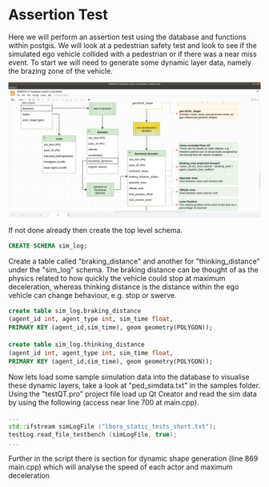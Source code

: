 # Assertion Test

Here we will perform an assertion test using the database and functions within postgis. We will look at a pedestrian safety test and look to see if the simulated ego vehicle collided with a pedestrian or if there was a near miss event. To start we will need to generate some dynamic layer data, namely the brazing zone of the vehicle.

![](../pics/functional_dynamics.png)

If not done already then create the top level schema.

``` sql
CREATE SCHEMA sim_log;
```

Create a table called "braking_distance" and another for "thinking_distance" under the "sim_log" schema. The braking distance can be thought of as the physics related to how quickly the vehicle could stop at maximum deceleration, whereas thinking distance is the distance within the ego vehicle can change behaviour, e.g. stop or swerve. 

``` sql
create table sim_log.braking_distance
(agent_id int, agent_type int, sim_time float,
PRIMARY KEY (agent_id,sim_time), geom geometry(POLYGON));

create table sim_log.thinking_distance
(agent_id int, agent_type int, sim_time float,
PRIMARY KEY (agent_id,sim_time), geom geometry(POLYGON));
```

Now lets load some sample simulation data into the database to visualise these dynamic layers, take a look at "ped_simdata.txt" in the samples folder. Using the "testQT.pro" project file load up Qt Creator and read the sim data by using the following (access near line 700 at main.cpp).

``` cpp
...
std::ifstream simLogFile ("lboro_static_tests_short.txt");
testLog.read_file_testbench (simLogFile, true); 
...
```

Further in the script there is section for dynamic shape generation (line 869 main.cpp) which will analyse the speed of each actor and maximum deceleration
